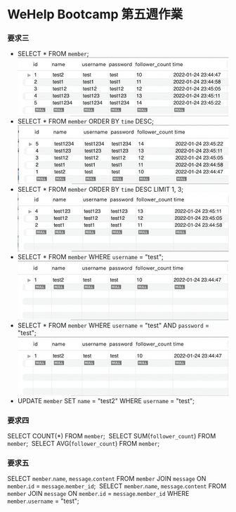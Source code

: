 # WeHelp Bootcamp 第五週作業

### 要求三
* SELECT * FROM `member`;
![](https://raw.githubusercontent.com/JackTsai890405/wehelp-assignments/master/week-5/q3_images/取得所有會員資料.jpg)
* SELECT * FROM `member` ORDER BY `time` DESC;
![](https://raw.githubusercontent.com/JackTsai890405/wehelp-assignments/master/week-5/q3_images/order_by_desc.jpg)
* SELECT * FROM `member` ORDER BY `time` DESC LIMIT 1, 3;
![](https://raw.githubusercontent.com/JackTsai890405/wehelp-assignments/master/week-5/q3_images/order_by_desc_limit.jpg)
* SELECT * FROM `member` WHERE `username` = "test";
![](https://raw.githubusercontent.com/JackTsai890405/wehelp-assignments/master/week-5/q3_images/where篩選.jpg)
* SELECT * FROM `member` WHERE `username` = "test" AND `password` = "test";
![](https://raw.githubusercontent.com/JackTsai890405/wehelp-assignments/master/week-5/q3_images/where篩選2.jpg)
* UPDATE `member` SET `name` = "test2" WHERE `username` = "test";

### 要求四
SELECT COUNT(*) FROM `member`;
![]()
SELECT SUM(`follower_count`) FROM `member`;
![]()
SELECT AVG(`follower_count`) FROM `member`;
![]()

### 要求五
SELECT `member`.`name`, `message`.`content` FROM `member` JOIN `message` ON `member`.`id` = `message`.`member_id`;
![]()
SELECT `member`.`name`, `message`.`content` FROM `member` 
JOIN `message` ON `member`.`id` = `message`.`member_id`
WHERE `member`.`username` = "test";
![]()
